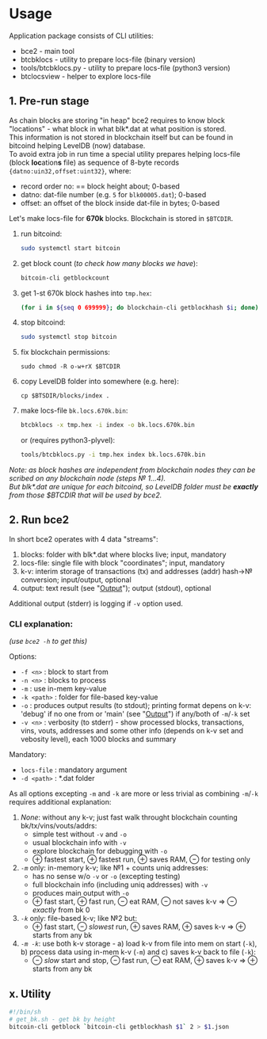 # Usage

Application package consists of CLI utilities:

- bce2 - main tool
- btcbklocs - utility to prepare locs-file (binary version)
- tools/btcbklocs.py - utility to prepare locs-file (python3 version)
- btclocsview - helper to explore locs-file

## 1. Pre-run stage

As chain blocks are storing "in heap" bce2 requires to know block "locations" - what block in what blk*.dat at what position is stored.  
This information is not stored in blockchain itself but can be found in bitcoind helping LevelDB (now) database.  
To avoid extra job in run time a special utility prepares helping locs-file (block **loc**ation**s** file) as sequence of 8-byte records `{datno:uin32,offset:uint32}`, where:
- record order no: == block height about; 0-based
- datno: dat-file number (e.g. `5` for `blk00005.dat`); 0-based
- offset: an offset of the block inside dat-file in bytes; 0-based

Let's make locs-file for **670k** blocks. Blockchain is stored in `$BTCDIR`.

1. run bitcoind:
   ```bash
   sudo systemctl start bitcoin
   ```
1. get block count (*to check how many blocks we have*):
   ```bash
   bitcoin-cli getblockcount
   ```
1. get 1-st 670k block hashes into `tmp.hex`:
   ```bash
   (for i in ${seq 0 699999}; do blockchain-cli getblockhash $i; done) > tmp.hex
   ```
1. stop bitcoind:
   ```bash
   sudo systemctl stop bitcoin
   ```
1. fix blockchain permissions:
   ```
   sudo chmod -R o-w+rX $BTCDIR
   ```
1. copy LevelDB folder into somewhere (e.g. here):
   ```
   cp $BTSDIR/blocks/index .
   ```
1. make locs-file `bk.locs.670k.bin`:
   ```bash
   btcbklocs -x tmp.hex -i index -o bk.locs.670k.bin
   ```
   or (requires python3-plyvel):
   ```bash
   tools/btcbklocs.py -i tmp.hex index bk.locs.670k.bin
   ```

_Note: as block hashes are independent from blockchain nodes they can be scribed on any blockchain node (steps &numero; 1&hellip;4).  
But blk*.dat are unique for each bitcoind,
so LevelDB folder must be **exactly** from those $BTCDIR that will be used by bce2._

## 2. Run bce2

In short bce2 operates with 4 data "streams":

1. blocks: folder with blk*.dat where blocks live; input, mandatory
1. locs-file: single file with block "coordinates"; input, mandatory
1. k-v: interim storage of transactions (tx) and addresses (addr) hash&rarr;&numero; conversion; input/output, optional
1. output: text result (see "[Output](Output.md)"); output (stdout), optional

Additional output (stderr) is logging if `-v` option used.

### CLI explanation:

_(use `bce2 -h` to get this)_

Options:

- `-f <n>` : block to start from
- `-n <n>` : blocks to process
- `-m` : use in-mem key-value
- `-k <path>` : folder for file-based key-value
- `-o` : produces output results (to stdout); printing format depens on k-v: 'debug' if no one from or 'main' (see "[Output](Output.md)") if any/both of `-m`/`-k` set
- `-v <n>` : verbosity (to stderr) - show processed blocks, transactions, vins, vouts, addresses and some other info (depends on k-v set and vebosity level), each 1000 blocks and summary

Mandatory:

- `locs-file` : mandatory argument
- `-d <path>` : *.dat folder

As all options excepting `-m` and `-k` are more or less trivial as combining `-m`/`-k` requires additional explanation:

1. *None*: without any k-v; just fast walk throught blockchain counting bk/tx/vins/vouts/addrs:
   - simple test without `-v` and `-o`
   - usual blockchain info with `-v`
   - explore blockchain for debugging with `-o`
   - &oplus; fastest start, &oplus; fastest run, &oplus; saves RAM, &ominus; for testing only
1. *`-m`* only: in-memory k-v; like №1 + counts uniq addresses:
   - has no sense w/o `-v` or `-o` (excepting testing)
   - full blockchain info (including uniq addresses) with `-v`
   - produces main output with `-o`
   - &oplus; fast start,
     &oplus; fast run,
     &ominus; eat RAM,
     &ominus; not saves k-v =>
     &ominus; *exactly* from bk 0
1. *`-k`* only: file-based k-v; like №2 but:
   - &oplus; fast start,
     &ominus; *slowest* run,
     &oplus; saves RAM,
     &oplus; saves k-v =>
     &oplus; starts from any bk
1. *`-m -k`*: use both k-v storage - a) load k-v from file into mem on start (`-k`), b) process data using in-mem k-v (`-m`) and c) saves k-v back to file (`-k`):
   - &ominus; *slow* start and stop,
     &ominus; fast run,
     &ominus; eat RAM,
     &oplus; saves k-v =>
     &oplus; starts from any bk

## x. Utility
```bash
#!/bin/sh
# get_bk.sh - get bk by height
bitcoin-cli getblock `bitcoin-cli getblockhash $1` 2 > $1.json
```
